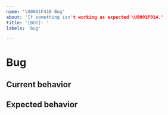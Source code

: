 ```yaml
---
name: '\U0001F41B Bug'
about: 'If something isn't working as expected \U0001F914.'
title: '[BUG]: '
labels: 'bug'

---
```


# Bug

## Current behavior
<!-- Describe how the issue manifests -->

## Expected behavior
<!-- A clear and concise description of what you expected to happen (or code). -->